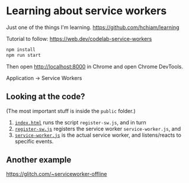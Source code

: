 # Learning about service workers

Just one of the things I'm learning. <https://github.com/hchiam/learning>

Tutorial to follow: <https://web.dev/codelab-service-workers>

```bash
npm install
npm run start
```

Then open <http://localhost:8000> in Chrome and open Chrome DevTools.

Application -> Service Workers

## Looking at the code?

(The most important stuff is inside the `public` folder.)

1. [`index.html`](https://github.com/hchiam/learning-service-workers/blob/master/public/index.html) runs the script `register-sw.js`, and in turn
2. [`register-sw.js`](https://github.com/hchiam/learning-service-workers/blob/master/public/register-sw.js) registers the service worker `service-worker.js`, and
3. [`service-worker.js`](https://github.com/hchiam/learning-service-workers/blob/master/public/service-worker.js) is the actual service worker, and listens/reacts to specific events.

## Another example

<https://glitch.com/~serviceworker-offline>

